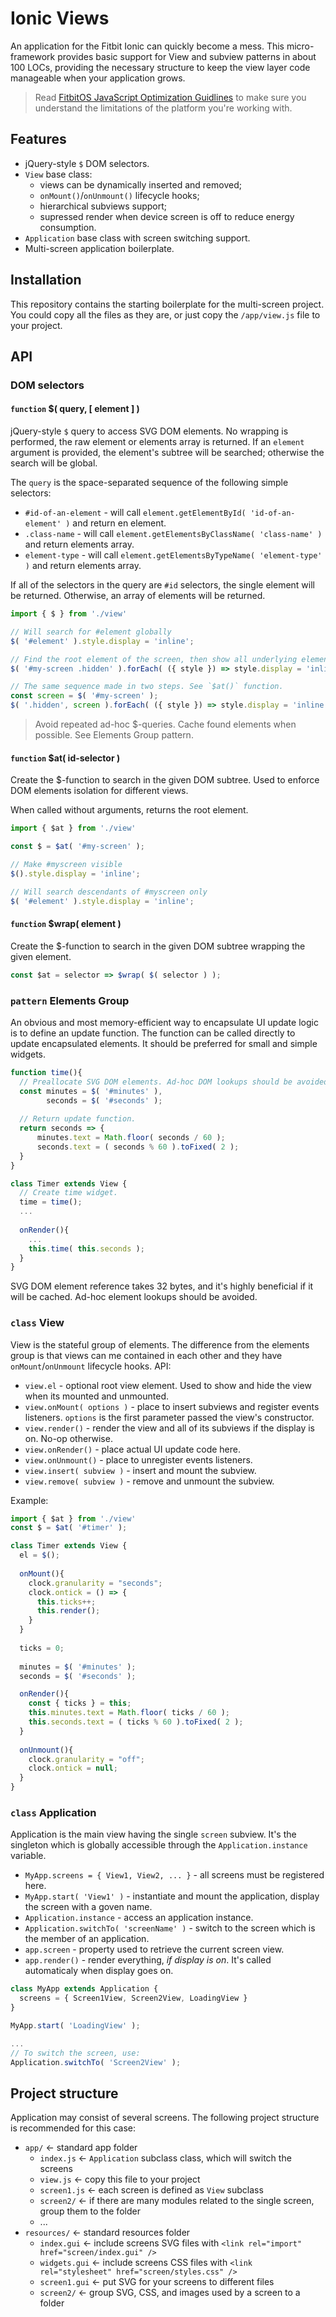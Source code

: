 # Ionic Views

An application for the Fitbit Ionic can quickly become a mess. This micro-framework provides basic support for View and subview patterns in about 100 LOCs, providing the necessary structure to keep the view layer code manageable when your application grows.

> Read [FitbitOS JavaScript Optimization Guidlines](/docs/optimization-guidelines.md) to make sure you understand the limitations of the platform you're working with.

## Features

- jQuery-style `$` DOM selectors.
- `View` base class:
  - views can be dynamically inserted and removed;
  - `onMount()`/`onUnmount()` lifecycle hooks;
  - hierarchical subviews support;
  - supressed render when device screen is off to reduce energy consumption.
- `Application` base class with screen switching support.
- Multi-screen application boilerplate.

## Installation

This repository contains the starting boilerplate for the multi-screen project. You could copy all the files as they are, 
or just copy the `/app/view.js` file to your project.

## API

### DOM selectors

#### `function` $( query, [ element ] )

jQuery-style `$` query to access SVG DOM elements. No wrapping is performed, the raw element or elements array is returned.
If an `element` argument is provided, the element's subtree will be searched; otherwise the search will be global.

The `query` is the space-separated sequence of the following simple selectors:

- `#id-of-an-element` - will call `element.getElementById( 'id-of-an-element' )` and return en element.
- `.class-name` - will call `element.getElementsByClassName( 'class-name' )` and return elements array.
- `element-type` - will call `element.getElementsByTypeName( 'element-type' )` and return elements array.

If all of the selectors in the query are `#id` selectors, the single element will be returned. Otherwise, an array of elements will be returned.

```javascript
import { $ } from './view'

// Will search for #element globally
$( '#element' ).style.display = 'inline';

// Find the root element of the screen, then show all underlying elements having "hidden" class.
$( '#my-screen .hidden' ).forEach( ({ style }) => style.display = 'inline' );

// The same sequence made in two steps. See `$at()` function.
const screen = $( '#my-screen' );
$( '.hidden', screen ).forEach( ({ style }) => style.display = 'inline' );

```

> Avoid repeated ad-hoc $-queries. Cache found elements when possible. See Elements Group pattern.

#### `function` $at( id-selector )

Create the $-function to search in the given DOM subtree. Used to enforce DOM elements isolation for different views.

When called without arguments, returns the root element.

```javascript
import { $at } from './view'

const $ = $at( '#my-screen' );

// Make #myscreen visible
$().style.display = 'inline';

// Will search descendants of #myscreen only
$( '#element' ).style.display = 'inline';
```

#### `function` $wrap( element )

Create the $-function to search in the given DOM subtree wrapping the given element.

```javascript
const $at = selector => $wrap( $( selector ) );
```

### `pattern` Elements Group

An obvious and most memory-efficient way to encapsulate UI update logic is to define an update function. The function can be called directly to update encapsulated elements. It should be preferred for small and simple widgets.

```javascript
function time(){
  // Preallocate SVG DOM elements. Ad-hoc DOM lookups should be avoided.
  const minutes = $( '#minutes' ),
        seconds = $( '#seconds' );
  
  // Return update function.
  return seconds => {
      minutes.text = Math.floor( seconds / 60 );
      seconds.text = ( seconds % 60 ).toFixed( 2 );
  }
}

class Timer extends View {
  // Create time widget.
  time = time();
  ...
  
  onRender(){
    ...
    this.time( this.seconds );
  }
}
```

SVG DOM element reference takes 32 bytes, and it's highly beneficial if it will be cached. Ad-hoc element lookups should be avoided.

### `class` View 

View is the stateful group of elements. The difference from the elements group is that views can me contained in each other and they have `onMount`/`onUnmount` lifecycle hooks. API:

- `view.el` - optional root view element. Used to show and hide the view when its mounted and unmounted.
- `view.onMount( options )` - place to insert subviews and register events listeners. `options` is the first parameter passed the view's constructor.
- `view.render()` - render the view and all of its subviews if the display is on. No-op otherwise.
- `view.onRender()` - place actual UI update code here.
- `view.onUnmount()` - place to unregister events listeners.
- `view.insert( subview )` - insert and mount the subview.
- `view.remove( subview )` - remove and unmount the subview.

Example:

```javascript
import { $at } from './view'
const $ = $at( '#timer' );

class Timer extends View {
  el = $();
  
  onMount(){
    clock.granularity = "seconds";
    clock.ontick = () => {
      this.ticks++;
      this.render();
    }
  }
  
  ticks = 0;
  
  minutes = $( '#minutes' );
  seconds = $( '#seconds' );

  onRender(){
    const { ticks } = this;
    this.minutes.text = Math.floor( ticks / 60 );
    this.seconds.text = ( ticks % 60 ).toFixed( 2 );
  }
  
  onUnmount(){
    clock.granularity = "off";
    clock.ontick = null;
  }
}
```

### `class` Application

Application is the main view having the single `screen` subview.
It's the singleton which is globally accessible through the `Application.instance` variable.

- `MyApp.screens = { View1, View2, ... }` - all screens must be registered here.
- `MyApp.start( 'View1' )` - instantiate and mount the application, display the screen with a goven name.
- `Application.instance` - access an application instance.
- `Application.switchTo( 'screenName' )` - switch to the screen which is the member of an application.
- `app.screen` - property used to retrieve the current screen view.
- `app.render()` - render everything, _if display is on_. It's called automaticaly when display goes on.

```javascript
class MyApp extends Application {
  screens = { Screen1View, Screen2View, LoadingView }
}

MyApp.start( 'LoadingView' );

...
// To switch the screen, use:
Application.switchTo( 'Screen2View' );
```

## Project structure

Application may consist of several screens. The following project structure is recommended for this case:

- `app/` <- standard app folder
  - `index.js` <- `Application` subclass class, which will switch the screens
  - `view.js` <- copy this file to your project
  - `screen1.js` <- each screen is defined as `View` subclass
  - `screen2/` <- if there are many modules related to the single screen, group them to the folder
  - ...
- `resources/` <- standard resources folder
  - `index.gui` <- include screens SVG files with `<link rel="import" href="screen/index.gui" />`
  - `widgets.gui` <- include screens CSS files with `<link rel="stylesheet" href="screen/styles.css" />`
  - `screen1.gui` <- put SVG for your screens to different files
  - `screen2/` <- group SVG, CSS, and images used by a screen to a folder
